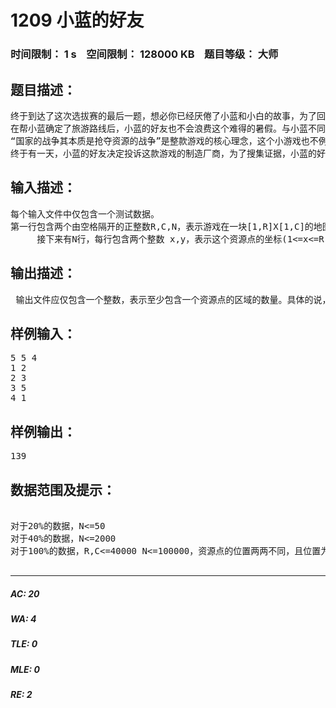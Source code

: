 # 1209 小蓝的好友   
### 时间限制： 1 s&nbsp;&nbsp;&nbsp;&nbsp;空间限制： 128000 KB&nbsp;&nbsp;&nbsp;&nbsp;题目等级： 大师  
## 题目描述：  

<pre>
终于到达了这次选拔赛的最后一题，想必你已经厌倦了小蓝和小白的故事，为了回馈各位比赛选手，此题的主角是贯穿这次比赛的关键人物——小蓝的好友。
在帮小蓝确定了旅游路线后，小蓝的好友也不会浪费这个难得的暑假。与小蓝不同，小蓝的好友并不想将时间花在旅游上，而是盯上了最近发行的即时战略游戏——SangoCraft。但在前往通关之路的道路上，一个小游戏挡住了小蓝的好友的步伐。
“国家的战争其本质是抢夺资源的战争”是整款游戏的核心理念，这个小游戏也不例外。简单来说，用户需要在给定的长方形土地上选出一块子矩形，而系统随机生成了N个资源点，位于用户所选的长方形土地上的资源点越多，给予用户的奖励也越多。悲剧的是，小蓝的好友虽然拥有着极其优秀的能力，但同时也有着极差的RP，小蓝的好友所选的区域总是没有一个资源点。
终于有一天，小蓝的好友决定投诉这款游戏的制造厂商，为了搜集证据，小蓝的好友想算出至少包含一个资源点的区域的数量。作为小蓝的好友，这自然是你分内之事。
</pre>
  
  
## 输入描述：  

<pre>
每个输入文件中仅包含一个测试数据。
第一行包含两个由空格隔开的正整数R,C,N，表示游戏在一块[1,R]X[1,C]的地图上生成了N个资源点。
     接下来有N行，每行包含两个整数 x,y，表示这个资源点的坐标(1<=x<=R,1<=y<=C)。
</pre>
  
  
## 输出描述：  

<pre>
 输出文件应仅包含一个整数，表示至少包含一个资源点的区域的数量。具体的说，设N个资源点的坐标为(i=1..n),你需要计算有多少个四元组(LB,DB,RB,UB)满足，且存在一个i使得均成立。
</pre>
  
  
## 样例输入：  

<pre>
5 5 4
1 2
2 3
3 5
4 1
</pre>
  
  
## 样例输出：  

<pre>
139
</pre>
  
  
## 数据范围及提示：  

<pre>

对于20%的数据，N<=50
对于40%的数据，N<=2000
对于100%的数据，R,C<=40000 N<=100000，资源点的位置两两不同，且位置为随机生成。

</pre>
  
  
***  

##### AC: 20  
##### WA: 4  
##### TLE: 0  
##### MLE: 0  
##### RE: 2  
